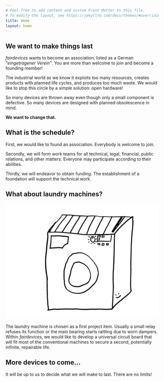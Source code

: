 ```yaml
---
# Feel free to add content and custom Front Matter to this file.
# To modify the layout, see https://jekyllrb.com/docs/themes/#overriding-theme-defaults
title: Home
layout: home
---
```


## We want to make things last

*fairdevices* wants to become an association, listed as a German *"eingetragener Verein"*. You are more than welcome to join and become a founding member!

The industrial world as we know it exploits too many resources, creates products with planned life cycles, and produces too much waste. We would like to stop this circle by a simple solution: open hardware!

So many devices are thrown away even though only a small component is defective. So many devices are designed with planned obsolescence in mind.

**We want to change that.**

## What is the schedule?

First, we would like to found an association. Everybody is welcome to join.

Secondly, we will form work teams for all technical, legal, financial, public relations, and other matters. Everyone may participate according to their abilities.

Thirdly, we will endeavor to obtain funding. The establishment of a foundation will support the technical work.

## What about laundry machines?

![Hand-drawing of a laundry machine](/assets/images/WaMa1.png)

The laundry machine is chosen as a first project item. Usually a small relay refuses its function or the main bearing starts rattling due to worn dampers. Within *fairdevices*, we would like to develop a universal circuit board that will fit most of the conventional machines to secure a second, potentially infinite, repairable life.

## More devices to come…

It will be up to us to decide what we will make to last. There are no limits!

